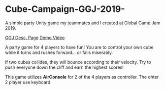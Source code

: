 # Cube-Campaign-GGJ-2019-
A simple party Unity game my teammates and I created at Global Game Jam 2019.

[GGJ Desc. Page](https://globalgamejam.org/2019/games/%E5%A1%8A%E5%A1%8A%E5%A4%A7%E4%BA%82%E9%AC%A5-cubes-campaign)
[Demo Video](https://www.facebook.com/lairdstudio.official/videos/381804445965583/)

A party game for 4 players to have fun!
You are to control your own cube while it turns and rushes forward... or falls miserably.

If two cubes collides, they will bounce according to their velocity. Try to push everyone down the cliff and earn the highest scores!

This game utilizes __AirConsole__ for 2 of the 4 players as controller. The ohter 2 player use keyboard.
